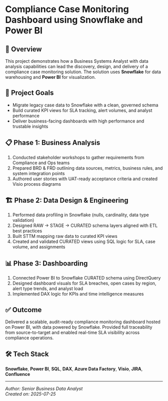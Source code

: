 
# Compliance Case Monitoring Dashboard using Snowflake and Power BI

## 📌 Overview
This project demonstrates how a Business Systems Analyst with data analysis capabilities can lead the discovery, design, and delivery of a compliance case monitoring solution. The solution uses **Snowflake** for data warehousing and **Power BI** for visualization.

## 🎯 Project Goals
- Migrate legacy case data to Snowflake with a clean, governed schema  
- Build curated KPI views for SLA tracking, alert volumes, and analyst performance  
- Deliver business-facing dashboards with high performance and trustable insights

## 📋 Phase 1: Business Analysis
1. Conducted stakeholder workshops to gather requirements from Compliance and Ops teams  
2. Prepared BRD & FRD outlining data sources, metrics, business rules, and system integration points  
3. Authored user stories with UAT-ready acceptance criteria and created Visio process diagrams

## 🏗️ Phase 2: Data Design & Engineering
1. Performed data profiling in Snowflake (nulls, cardinality, data type validation)  
2. Designed RAW → STAGE → CURATED schema layers aligned with ETL best practices  
3. Built STTM mapping raw data to curated KPI views  
4. Created and validated CURATED views using SQL logic for SLA, case volume, and assignments

## 📊 Phase 3: Dashboarding
1. Connected Power BI to Snowflake CURATED schema using DirectQuery  
2. Designed dashboard visuals for SLA breaches, open cases by region, alert type trends, and analyst load  
3. Implemented DAX logic for KPIs and time intelligence measures

## ✅ Outcome
Delivered a scalable, audit-ready compliance monitoring dashboard hosted on Power BI, with data powered by Snowflake. Provided full traceability from source-to-target and enabled real-time SLA visibility across compliance operations.

## 🛠️ Tech Stack
**Snowflake**, **Power BI**, **SQL**, **DAX**, **Azure Data Factory**, **Visio**, **JIRA**, **Confluence**

---

*Author: Senior Business Data Analyst  
Created on: 2025-07-25*
